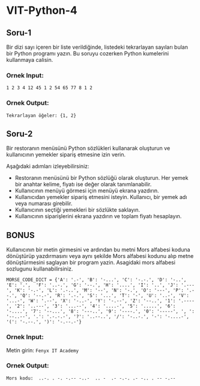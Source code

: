 # VIT-Python-4

## Soru-1

Bir dizi sayı içeren bir liste verildiğinde, listedeki tekrarlayan sayıları bulan bir Python programı yazın. Bu soruyu cozerken Python kumelerini kullanmaya calisin.

### Ornek Input:
`1 2 3 4 12 45 1 2 54 65 77 8 1 2`

### Ornek Output:
`Tekrarlayan öğeler: {1, 2}`

## Soru-2
Bir restoranın menüsünü Python sözlükleri kullanarak oluşturun ve kullanıcının yemekler sipariş etmesine izin verin.

Aşağıdaki adımları izleyebilirsiniz:
* Restoranın menüsünü bir Python sözlüğü olarak oluşturun. Her yemek bir anahtar kelime, fiyatı ise değer olarak tanımlanabilir.
*  Kullanıcının menüyü görmesi için menüyü ekrana yazdırın.
*  Kullanıcıdan yemekler sipariş etmesini isteyin. Kullanıcı, bir yemek adı veya numarası girebilir.
*  Kullanıcının seçtiği yemekleri bir sözlükte saklayın.
*  Kullanıcının siparişlerini ekrana yazdırın ve toplam fiyatı hesaplayın.

## BONUS

Kullanıcının bir metin girmesini ve ardından bu metni Mors alfabesi koduna dönüştürüp yazdırmasını veya aynı şekilde Mors alfabesi kodunu alıp metne dönüştürmesini saglayan bir program yazin. Asagidaki mors alfabesi sozlugunu kullanabilirsiniz.

`MORSE_CODE_DICT = {'A': '.-', 'B': '-...', 'C': '-.-.', 'D': '-..', 'E': '.', 
                   'F': '..-.', 'G': '--.', 'H': '....', 'I': '..', 'J': '.---',
                   'K': '-.-', 'L': '.-..', 'M': '--', 'N': '-.', 'O': '---',
                   'P': '.--.', 'Q': '--.-', 'R': '.-.', 'S': '...', 'T': '-',
                   'U': '..-', 'V': '...-', 'W': '.--', 'X': '-..-', 'Y': '-.--',
                   'Z': '--..', '1': '.----', '2': '..---', '3': '...--',
                   '4': '....-', '5': '.....', '6': '-....', '7': '--...',
                   '8': '---..', '9': '----.', '0': '-----', ', ': '--..--',
                   '.': '.-.-.-', '?': '..--..', '/': '-..-.', '-': '-....-',
                   '(': '-.--.', ')': '-.--.-'}`
                   
### Ornek Input:
Metin girin: `Fenyx IT Academy`

### Ornek Output:
`Mors kodu:  ..-. . -. -.-- -..-  .. -  .- -.-. .- -.. . -- -.-- `                  
